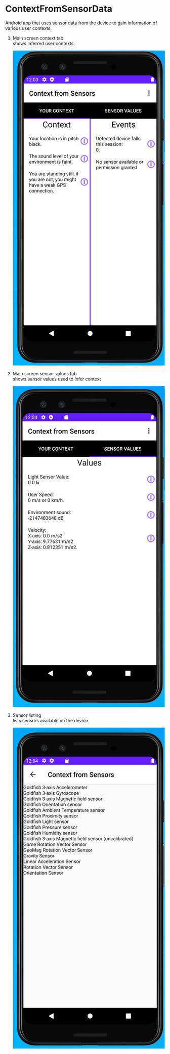 # ContextFromSensorData
Android app that uses sensor data from the device to gain information of various user contexts.

1) Main screen context tab\
   shows inferred user contexts
   
   ![mainscr](https://github.com/Niko-Leskinen/ContextFromSensorData/blob/master/APK/mainscr.PNG?raw=true)

2) Main screen sensor values tab\
   shows sensor values used to infer context
   
   ![snscr](https://github.com/Niko-Leskinen/ContextFromSensorData/blob/master/APK/snscr.PNG?raw=true)
   
3) Sensor listing\
   lists sensors available on the device
   
   ![listscr](https://github.com/Niko-Leskinen/ContextFromSensorData/blob/master/APK/listscr.PNG?raw=true)
